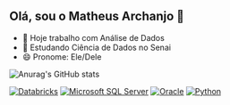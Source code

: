 ## Olá, sou o Matheus Archanjo 👋

- 🔭 Hoje trabalho com Análise de Dados
- 🌱 Estudando Ciência de Dados no Senai
- 😄 Pronome: Ele/Dele

![Anurag's GitHub stats](https://github-readme-stats.vercel.app/api?username=omatheusarchanjo1&theme=dark&show_icons=true)

[![Databricks](https://img.shields.io/badge/Databricks-FF5733?style=for-the-badge&logo=Databricks&logoColor=white)](https://www.databricks.com/)
[![Microsoft SQL Server](https://img.shields.io/badge/Microsoft_SQL_Server-4B0082?style=for-the-badge&logo=microsoft-sql-server&logoColor=white)](https://www.microsoft.com/pt-br/sql-server/)
[![Oracle](https://img.shields.io/badge/Oracle-008080?style=for-the-badge&logo=Oracle&logoColor=white)](https://www.oracle.com/br/)
[![Python](https://img.shields.io/badge/Python-F7B93E?style=for-the-badge&logo=python&logoColor=white)](https://www.python.org/)


